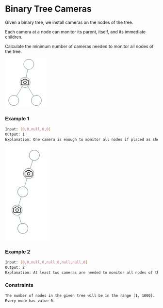 # Binary Tree Cameras

Given a binary tree, we install cameras on the nodes of the tree. 

Each camera at a node can monitor its parent, itself, and its immediate children.

Calculate the minimum number of cameras needed to monitor all nodes of the tree.

[![Tree1](bstCameras01.png)]()

### Example 1
```sh
Input: [0,0,null,0,0]
Output: 1
Explanation: One camera is enough to monitor all nodes if placed as shown.
```

[![Tree2](bstCameras02.png)]()
### Example 2
```sh
Input: [0,0,null,0,null,0,null,null,0]
Output: 2
Explanation: At least two cameras are needed to monitor all nodes of the tree. The above image shows one of the valid configurations of camera placement.
```

### Constraints
```sh
The number of nodes in the given tree will be in the range [1, 1000].
Every node has value 0.
```
